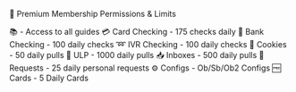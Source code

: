 🥉 Premium Membership Permissions & Limits

📚 - Access to all guides
💳 Card Checking - 175 checks daily
🏦 Bank Checking - 100 daily checks
➿ IVR Checking - 100 daily checks
🍪 Cookies - 50 daily pulls
🔗 ULP - 1000 daily pulls
📥 Inboxes - 500 daily pulls
🛀 Requests - 25 daily personal requests
⚙ Configs - Ob/Sb/Ob2 Configs
🆓 Cards - 5 Daily Cards